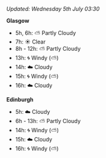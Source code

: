 *Updated: Wednesday 5th July 03:30*

**Glasgow**

* 5h, 6h: :partly_sunny: Partly Cloudy
* 7h: :sunny: Clear
* 8h - 12h: :partly_sunny: Partly Cloudy
* 13h: :cyclone: Windy (:partly_sunny:)
* 14h: :cloud: Cloudy
* 15h: :cyclone: Windy (:partly_sunny:)
* 16h: :cloud: Cloudy

**Edinburgh**

* 5h: :cloud: Cloudy
* 6h - 13h: :partly_sunny: Partly Cloudy
* 14h: :cyclone: Windy (:partly_sunny:)
* 15h: :cloud: Cloudy
* 16h: :cyclone: Windy (:partly_sunny:)
